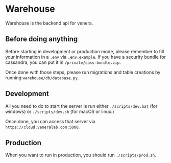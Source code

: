 # Warehouse

Warehouse is the backend api for venera.

## Before doing anything

Before starting in development or production mode, please remember to fill your information in a `.env` via `.env.example`.
If you have a security bundle for cassandra, you can put it in `/private/cass-bundle.zip`.

Once done with those steps, please run migrations and table creations by running `warehouse/db/database.py`.

## Development

All you need to do to start the server is run either `./scripts/dev.bat` (for windows) or `./scripts/dev.sh` (for macOS or linux.)

Once done, you can access that server via ``https://cloud.veneralab.com:5000``.

## Production

When you want to run in production, you should run `./scripts/prod.sh`.
